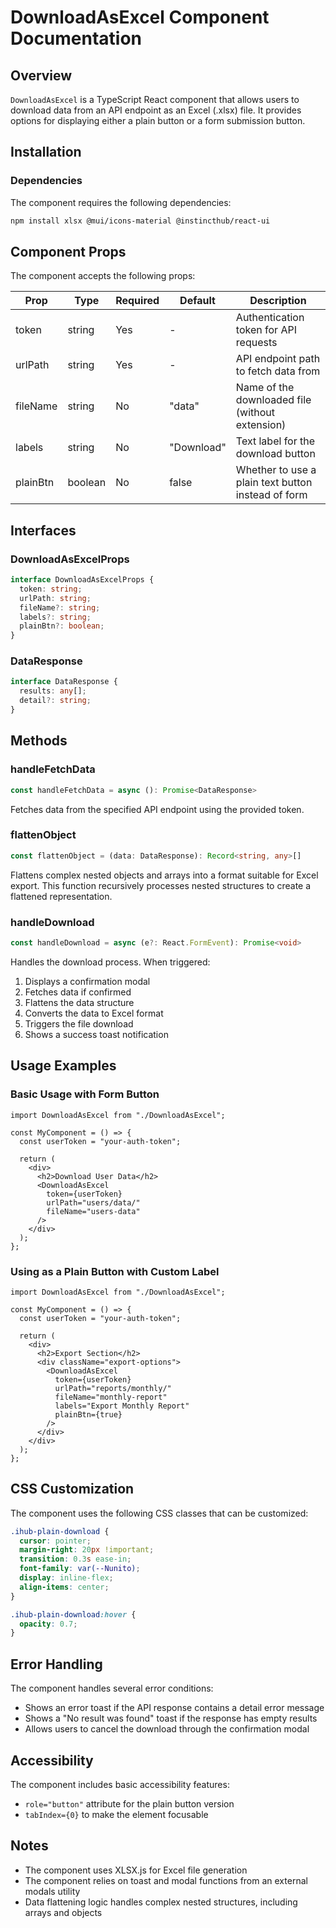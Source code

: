 # DownloadAsExcel Component Documentation

## Overview

`DownloadAsExcel` is a TypeScript React component that allows users to download data from an API endpoint as an Excel (.xlsx) file. It provides options for displaying either a plain button or a form submission button.

## Installation

### Dependencies

The component requires the following dependencies:

```bash
npm install xlsx @mui/icons-material @instincthub/react-ui
```

## Component Props

The component accepts the following props:

| Prop     | Type    | Required | Default    | Description                                        |
| -------- | ------- | -------- | ---------- | -------------------------------------------------- |
| token    | string  | Yes      | -          | Authentication token for API requests              |
| urlPath  | string  | Yes      | -          | API endpoint path to fetch data from               |
| fileName | string  | No       | "data"     | Name of the downloaded file (without extension)    |
| labels   | string  | No       | "Download" | Text label for the download button                 |
| plainBtn | boolean | No       | false      | Whether to use a plain text button instead of form |

## Interfaces

### DownloadAsExcelProps

```typescript
interface DownloadAsExcelProps {
  token: string;
  urlPath: string;
  fileName?: string;
  labels?: string;
  plainBtn?: boolean;
}
```

### DataResponse

```typescript
interface DataResponse {
  results: any[];
  detail?: string;
}
```

## Methods

### handleFetchData

```typescript
const handleFetchData = async (): Promise<DataResponse>
```

Fetches data from the specified API endpoint using the provided token.

### flattenObject

```typescript
const flattenObject = (data: DataResponse): Record<string, any>[]
```

Flattens complex nested objects and arrays into a format suitable for Excel export. This function recursively processes nested structures to create a flattened representation.

### handleDownload

```typescript
const handleDownload = async (e?: React.FormEvent): Promise<void>
```

Handles the download process. When triggered:

1. Displays a confirmation modal
2. Fetches data if confirmed
3. Flattens the data structure
4. Converts the data to Excel format
5. Triggers the file download
6. Shows a success toast notification

## Usage Examples

### Basic Usage with Form Button

```tsx
import DownloadAsExcel from "./DownloadAsExcel";

const MyComponent = () => {
  const userToken = "your-auth-token";

  return (
    <div>
      <h2>Download User Data</h2>
      <DownloadAsExcel
        token={userToken}
        urlPath="users/data/"
        fileName="users-data"
      />
    </div>
  );
};
```

### Using as a Plain Button with Custom Label

```tsx
import DownloadAsExcel from "./DownloadAsExcel";

const MyComponent = () => {
  const userToken = "your-auth-token";

  return (
    <div>
      <h2>Export Section</h2>
      <div className="export-options">
        <DownloadAsExcel
          token={userToken}
          urlPath="reports/monthly/"
          fileName="monthly-report"
          labels="Export Monthly Report"
          plainBtn={true}
        />
      </div>
    </div>
  );
};
```

## CSS Customization

The component uses the following CSS classes that can be customized:

```css
.ihub-plain-download {
  cursor: pointer;
  margin-right: 20px !important;
  transition: 0.3s ease-in;
  font-family: var(--Nunito);
  display: inline-flex;
  align-items: center;
}

.ihub-plain-download:hover {
  opacity: 0.7;
}
```

## Error Handling

The component handles several error conditions:

- Shows an error toast if the API response contains a detail error message
- Shows a "No result was found" toast if the response has empty results
- Allows users to cancel the download through the confirmation modal

## Accessibility

The component includes basic accessibility features:

- `role="button"` attribute for the plain button version
- `tabIndex={0}` to make the element focusable

## Notes

- The component uses XLSX.js for Excel file generation
- The component relies on toast and modal functions from an external modals utility
- Data flattening logic handles complex nested structures, including arrays and objects
